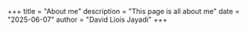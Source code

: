 +++
title = "About me"
description = "This page is all about me"
date = "2025-06-07"
author = "David Liois Jayadi"
+++
